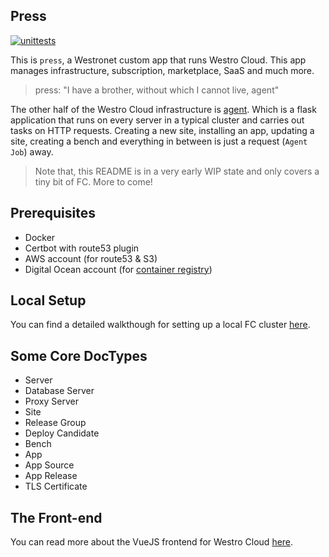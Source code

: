 ## Press


[![unittests](https://github.com/westronet/press/actions/workflows/main.yaml/badge.svg)](https://github.com/westronet/press/actions/workflows/main.yaml)


This is `press`, a Westronet custom app that runs Westro Cloud. This app manages infrastructure, subscription, marketplace, SaaS and much more.

> press: "I have a brother, without which I cannot live, agent"

The other half of the Westro Cloud infrastructure is [agent](https://github.com/frappe/agent). Which is a flask application that runs on every server in a typical cluster and carries out tasks on HTTP requests. Creating a new site, installing an app, updating a site, creating a bench and everything in between is just a request (`Agent Job`) away.

> Note that, this README is in a very early WIP state and only covers a tiny bit of FC. More to come!



## Prerequisites

- Docker
- Certbot with route53 plugin
- AWS account (for route53 & S3)
- Digital Ocean account (for [container registry](https://www.digitalocean.com/products/container-registry))

## Local Setup

You can find a detailed walkthough for setting up a local FC cluster [here](https://frappecloud.com/docs/local-fc-setup).

## Some Core DocTypes

- Server
- Database Server
- Proxy Server
- Site
- Release Group
- Deploy Candidate
- Bench
- App
- App Source
- App Release
- TLS Certificate

## The Front-end

You can read more about the VueJS frontend for Westro Cloud [here](./dashboard/README.md).
